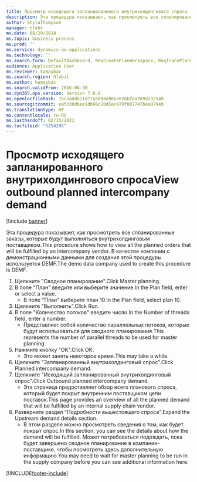 ```yaml
---
title: Просмотр исходящего запланированного внутрихолдингового спроса
description: Эта процедура показывает, как просмотреть все спланированные заказы, которые будут выполняться внутрихолдинговым поставщиком.
author: ShylaThompson
manager: tfehr
ms.date: 08/29/2018
ms.topic: business-process
ms.prod: ''
ms.service: dynamics-ax-applications
ms.technology: ''
ms.search.form: DefaultDashboard, ReqCreatePlanWorkspace, ReqTransPlanCard, ReqOutboundIntercompanyDemand
audience: Application User
ms.reviewer: kamaybac
ms.search.region: Global
ms.author: kamaybac
ms.search.validFrom: 2016-06-30
ms.dyn365.ops.version: Version 7.0.0
ms.openlocfilehash: 1bc3addb11d77a5098e80a5826bfea289d232548
ms.sourcegitcommit: eaf330dbee1db96c20d5ac479f007747bea079eb
ms.translationtype: HT
ms.contentlocale: ru-RU
ms.lasthandoff: 02/15/2021
ms.locfileid: "5254295"
---
```

# <a name="view-outbound-planned-intercompany-demand"></a><span data-ttu-id="8648b-103">Просмотр исходящего запланированного внутрихолдингового спроса</span><span class="sxs-lookup"><span data-stu-id="8648b-103">View outbound planned intercompany demand</span></span>

[!include [banner](../../includes/banner.md)]

<span data-ttu-id="8648b-104">Эта процедура показывает, как просмотреть все спланированные заказы, которые будут выполняться внутрихолдинговым поставщиком.</span><span class="sxs-lookup"><span data-stu-id="8648b-104">This procedure shows how to view all the planned orders that will be fulfilled by an intercompany vendor.</span></span> <span data-ttu-id="8648b-105">В качестве компании с демонстрационными данными для создания этой процедуры используется DEMF.</span><span class="sxs-lookup"><span data-stu-id="8648b-105">The demo data company used to create this procedure is DEMF.</span></span>

1. <span data-ttu-id="8648b-106">Щелкните "Сводное планирование".</span><span class="sxs-lookup"><span data-stu-id="8648b-106">Click Master planning.</span></span>
2. <span data-ttu-id="8648b-107">В поле "План" введите или выберите значение.</span><span class="sxs-lookup"><span data-stu-id="8648b-107">In the Plan field, enter or select a value.</span></span>
    * <span data-ttu-id="8648b-108">В поле "План" выберите план 10.</span><span class="sxs-lookup"><span data-stu-id="8648b-108">In the Plan field, select plan 10.</span></span>  
3. <span data-ttu-id="8648b-109">Щелкните "Выполнить".</span><span class="sxs-lookup"><span data-stu-id="8648b-109">Click Run.</span></span>
4. <span data-ttu-id="8648b-110">В поле "Количество потоков" введите число.</span><span class="sxs-lookup"><span data-stu-id="8648b-110">In the Number of threads field, enter a number.</span></span>
    * <span data-ttu-id="8648b-111">Представляет собой количество параллельных потоков, которые будут использоваться для сводного планирования.</span><span class="sxs-lookup"><span data-stu-id="8648b-111">This represents the number of parallel threads to be used for master planning.</span></span>  
5. <span data-ttu-id="8648b-112">Нажмите кнопку "OК".</span><span class="sxs-lookup"><span data-stu-id="8648b-112">Click OK.</span></span>
    * <span data-ttu-id="8648b-113">Это может занять некоторое время.</span><span class="sxs-lookup"><span data-stu-id="8648b-113">This may take a while.</span></span>  
6. <span data-ttu-id="8648b-114">Щелкните "Запланированный внутрихолдинговый спрос".</span><span class="sxs-lookup"><span data-stu-id="8648b-114">Click Planned intercompany demand.</span></span>
7. <span data-ttu-id="8648b-115">Щелкните "Исходящий запланированный внутрихолдинговый спрос".</span><span class="sxs-lookup"><span data-stu-id="8648b-115">Click Outbound planned intercompany demand.</span></span>
    * <span data-ttu-id="8648b-116">Эта страница предоставляет обзор всего планового спроса, который будет покрыт внутренним поставщиком цепи поставок.</span><span class="sxs-lookup"><span data-stu-id="8648b-116">This page provides an overview of all the planned demand that will be fulfilled by an internal supply chain vendor.</span></span>  
8. <span data-ttu-id="8648b-117">Разверните раздел "Подробности вышестоящего спроса".</span><span class="sxs-lookup"><span data-stu-id="8648b-117">Expand the Upstream demand details section.</span></span>
    * <span data-ttu-id="8648b-118">В этом разделе можно просмотреть сведения о том, как будет покрыт спрос.</span><span class="sxs-lookup"><span data-stu-id="8648b-118">In this section, you can see the details about how the demand will be fulfilled.</span></span> <span data-ttu-id="8648b-119">Может потребоваться подождать, пока будет завершено сводное планирование в компании-поставщике, чтобы посмотреть здесь дополнительную информацию.</span><span class="sxs-lookup"><span data-stu-id="8648b-119">You may need to wait for master planning to be run in the supply company before you can see additional information here.</span></span>  



[!INCLUDE[footer-include](../../../includes/footer-banner.md)]